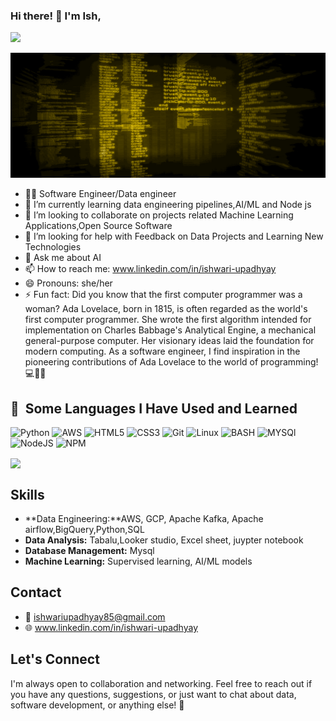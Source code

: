 
### Hi there!  👋  I'm Ish, 

![](https://komarev.com/ghpvc/?username=your-github-ishwari198&label=PROFILE+VIEWS)


<img src="data.gif" alt="GitHub Logo" width="700px" height="200px">

- 🧑‍💻 Software Engineer/Data engineer
- 🌱 I’m currently learning data engineering pipelines,AI/ML and Node js
- 👯 I’m looking to collaborate on projects related Machine Learning Applications,Open Source Software
- 🤔 I’m looking for help with Feedback on Data Projects and Learning New Technologies
- 💬 Ask me about AI 
- 📫 How to reach me:  www.linkedin.com/in/ishwari-upadhyay
- 😄 Pronouns: she/her
- ⚡ Fun fact: Did you know that the first computer programmer was a woman? Ada Lovelace, born in 1815, is often regarded as the world's first computer programmer. She wrote the first algorithm intended for implementation on Charles Babbage's Analytical Engine, a mechanical general-purpose computer. Her visionary ideas laid the foundation for modern computing. As a software engineer, I find inspiration in the pioneering contributions of Ada Lovelace to the world of programming! 💻👩‍💻
<h2> 🚀 &nbsp;Some Languages I Have Used and Learned</h2>
<p align="left">
  
![Python](https://img.shields.io/badge/Python-3776AB?style=for-the-badge&logo=python&logoColor=white) 
![AWS](https://img.shields.io/badge/Amazon_AWS-FF9900?style=for-the-badge&logo=amazonaws&logoColor=white) 
![HTML5](https://img.shields.io/badge/html5-%23E34F26.svg?style=for-the-badge&logo=html5&logoColor=white)
![CSS3](https://img.shields.io/badge/css3-%231572B6.svg?style=for-the-badge&logo=css3&logoColor=white) 
![Git](https://img.shields.io/badge/GIT-E44C30?style=for-the-badge&logo=git&logoColor=white)
![Linux](https://img.shields.io/badge/Linux-FCC624?style=for-the-badge&logo=linux&logoColor=black)
![BASH](https://img.shields.io/badge/GNU%20Bash-4EAA25?style=for-the-badge&logo=GNU%20Bash&logoColor=white) 
![MYSQl](https://img.shields.io/badge/MySQL-005C84?style=for-the-badge&logo=mysql&logoColor=white)
![NodeJS](https://img.shields.io/badge/node.js-6DA55F?style=for-the-badge&logo=node.js&logoColor=white) 
![NPM](https://img.shields.io/badge/NPM-%23000000.svg?style=for-the-badge&logo=npm&logoColor=white) 

</p>
  <a href="https://github.com/anuraghazra/convoychat">
  <img height=200 align="center" src="https://github-readme-stats.vercel.app/api/top-langs?username=ishwari198&layout=compact&langs_count=8&card_width=320" />
  </a>


## Skills
- **Data Engineering:**AWS, GCP, Apache Kafka, Apache airflow,BigQuery,Python,SQL
- **Data Analysis:** Tabalu,Looker studio, Excel sheet, juypter notebook
- **Database Management:** Mysql
- **Machine Learning:** Supervised learning, AI/ML models



## Contact

- 📧 ishwariupadhyay85@gmail.com
- 🌐 www.linkedin.com/in/ishwari-upadhyay


## Let's Connect

I'm always open to collaboration and networking. Feel free to reach out if you have any questions, suggestions, or just want to chat about data, software development, or anything else! 🚀

  
